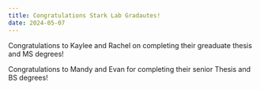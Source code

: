```yaml
---
title: Congratulations Stark Lab Gradautes!
date: 2024-05-07
---
```


Congratulations to Kaylee and Rachel on completing their greaduate thesis and MS degrees!

Congratulations to Mandy and Evan for completing their senior Thesis and BS degrees!
